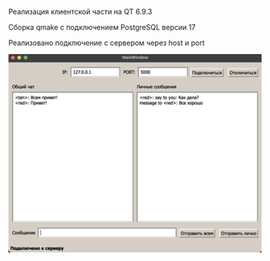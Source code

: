 Реализация клиентской части на QT 6.9.3

Сборка qmake с подключением PostgreSQL версии 17

Реализовано подключение с сервером через host и port


![alt text](client.png)
